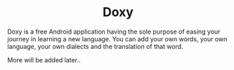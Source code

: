 <h1 align="center">Doxy</h1>

Doxy is a free Android application having the sole purpose of easing your journey in learning a new language.
You can add your own words, your own language, your own dialects and the translation of that word.

More will be added later..